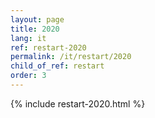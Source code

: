 ```yaml
---
layout: page
title: 2020
lang: it
ref: restart-2020
permalink: /it/restart/2020
child_of_ref: restart
order: 3
---
```


{% include restart-2020.html %}
